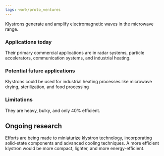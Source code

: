 ```yaml
---
tags: work/proto_ventures
---
```

Klystrons generate and amplify electromagnetic waves in the microwave range.

### Applications today
Their primary commercial applications are in radar systems, particle accelerators, communication systems, and industrial heating.

### Potential future applications
Klystrons could be used for industrial heating processes like microwave drying, sterilization, and food processing

### Limitations
They are heavy, bulky, and only 40% efficient.

## Ongoing research
Efforts are being made to miniaturize klystron technology, incorporating solid-state components and advanced cooling techniques. A more efficient klystron would be more compact, lighter, and more energy-efficient.
